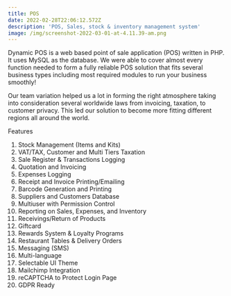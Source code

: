 ```yaml
---
title: POS
date: 2022-02-28T22:06:12.572Z
description: 'POS, Sales, stock & inventory management system'
image: /img/screenshot-2022-03-01-at-4.11.39-am.png
---
```

Dynamic POS is a web based point of sale application (POS) written in PHP. It uses MySQL as the database. We were able to cover almost every function needed to form a fully reliable POS solution that fits several business types including most required modules to run your business smoothly!

Our team variation helped us a lot in forming the right atmosphere taking into consideration several worldwide laws from invoicing, taxation, to customer privacy. This led our solution to become more fitting different regions all around the world.

Features

1. Stock Management (Items and Kits)
2. VAT/TAX, Customer and Multi Tiers Taxation
3. Sale Register & Transactions Logging
4. Quotation and Invoicing
5. Expenses Logging
6. Receipt and Invoice Printing/Emailing
7. Barcode Generation and Printing
8. Suppliers and Customers Database
9. Multiuser with Permission Control
10. Reporting on Sales, Expenses, and Inventory
11. Receivings/Return of Products
12. Giftcard
13. Rewards System & Loyalty Programs
14. Restaurant Tables & Delivery Orders
15. Messaging (SMS)
16. Multi-language
17. Selectable UI Theme
18. Mailchimp Integration
19. reCAPTCHA to Protect Login Page
20. GDPR Ready
